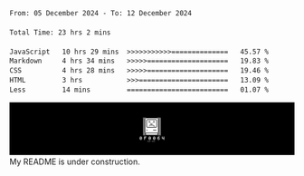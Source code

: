 <!--START_SECTION:waka-->

```txt
From: 05 December 2024 - To: 12 December 2024

Total Time: 23 hrs 2 mins

JavaScript   10 hrs 29 mins  >>>>>>>>>>>==============   45.57 %
Markdown     4 hrs 34 mins   >>>>>====================   19.83 %
CSS          4 hrs 28 mins   >>>>>====================   19.46 %
HTML         3 hrs           >>>======================   13.09 %
Less         14 mins         =========================   01.07 %
```

<!--END_SECTION:waka-->

<img src="https://raw.githubusercontent.com/n3xta/image-hosting/main/img/202411032331174.png"/>
My README is under construction. 
